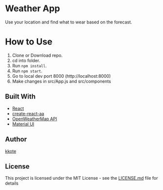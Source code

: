 # Weather App


Use your location and find what to wear based on the forecast.


# How to Use
1. Clone or Download repo.
2. cd into folder.
3. Run  ``` npm install ```.
4. Run  ``` npm start ```.
5. Go to local dev port 8000 (http://localhost:8000)
6. Make changes in src/App.js and src/components



## Built With

* [React](https://reactjs.org/)
* [create-react-aa](https://create-react-app.dev)
* [OpenWeatherMap API](https://openweathermap.org/api) 
* [Material UI](https://material-ui.com/) 



## Author

[kkote](https://github.com/kkote)

## License

This project is licensed under the MIT License - see the [LICENSE.md](LICENSE.md) file for details

